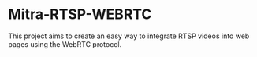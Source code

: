 # Mitra-RTSP-WEBRTC
This project aims to create an easy way to integrate RTSP videos into web pages using the WebRTC protocol.
